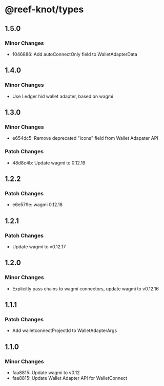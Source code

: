 # @reef-knot/types

## 1.5.0

### Minor Changes

- 1046886: Add autoConnectOnly field to WalletAdapterData

## 1.4.0

### Minor Changes

- Use Ledger hid wallet adapter, based on wagmi

## 1.3.0

### Minor Changes

- e654dc5: Remove deprecated "icons" field from Wallet Adapater API

### Patch Changes

- 48d8c4b: Update wagmi to 0.12.19

## 1.2.2

### Patch Changes

- e6e579e: wagmi 0.12.18

## 1.2.1

### Patch Changes

- Update wagmi to v0.12.17

## 1.2.0

### Minor Changes

- Explicitly pass chains to wagmi connectors, update wagmi to v0.12.16

## 1.1.1

### Patch Changes

- Add walletconnectProjectId to WalletAdapterArgs

## 1.1.0

### Minor Changes

- faa8815: Update wagmi to v0.12
- faa8815: Update Wallet Adapter API for WalletConnect
